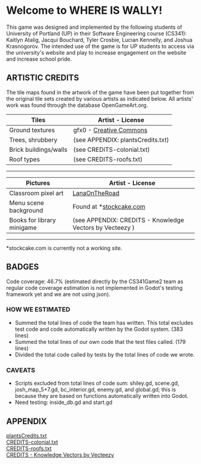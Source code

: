# Welcome to WHERE IS WALLY!
This game was designed and implemented by the following students of University of Portland (UP) in their Software Engineering course (CS341): Kaitlyn Atalig, Jacqui Bouchard, Tyler Crosbie, Lucian Kennelly, and Joshua Krasnogorov. The intended use of the game is for UP students to access via the university's website and play to increase engagement on the website and increase school pride.

## ARTISTIC CREDITS

The tile maps found in the artwork of the game have been put together from the original tile sets created by various artists as indicated below. All artists' work was found through the database OpenGameArt.org.

|          Tiles        |         Artist - License           |
|-----------------------|------------------------------------|
| Ground textures       | gfx0 - [Creative Commons](https://creativecommons.org/licenses/by/4.0/)            |
| Trees, shrubbery      | (see APPENDIX: plantsCredits.txt) |
| Brick buildings/walls | (see CREDITS-colonial.txt)         |
| Roof types            | (see CREDITS-roofs.txt)            |
--------------------------------------------------------------

|    Pictures   |         Artist - License    |
|---------------|-----------------------------|
| Classroom pixel art | [LanaOnTheRoad](https://www.deviantart.com/lanaontheroad/art/Pixel-Art-Classroom-B-2-807285585) |
| Menu scene background | Found at *[stockcake.com](https://www.google.com/url?) |
| Books for library minigame | (see APPENDIX: CREDITS - Knowledge Vectors by Vecteezy ) |
-----------------------------------------------------------------------------------------
*stockcake.com is currently not a working site.

## BADGES
Code coverage: 46.7% (estimated directly by the CS341Game2 team as regular code coverage estimation is not implemented in Godot's testing framework yet and we are not using json).

### HOW WE ESTIMATED
- Summed the total lines of code the team has written. This total excludes test code and code automatically written by the Godot system. (383 lines)
- Summed the total lines of our own code that the test files called. (179 lines)
- Divided the total code called by tests by the total lines of code we wrote.

### CAVEATS
- Scripts excluded from total lines of code sum: shiley.gd, scene.gd, josh_map_5+7.gd, bc_interior.gd, enemy.gd, and global.gd; this is because they are based on functions automatically written into Godot.
- Need testing: inside_db.gd and start.gd

## APPENDIX
[plantsCredits.txt](https://github.com/user-attachments/files/18759349/plantsCredits.txt) \
[CREDITS-colonial.txt](https://github.com/user-attachments/files/18759367/CREDITS-colonial.txt) \
[CREDITS-roofs.txt](https://github.com/user-attachments/files/18759389/CREDITS-roofs.txt) \
[CREDITS - Knowledge Vectors by Vecteezy](https://www.vecteezy.com/free-vector/knowledge)
